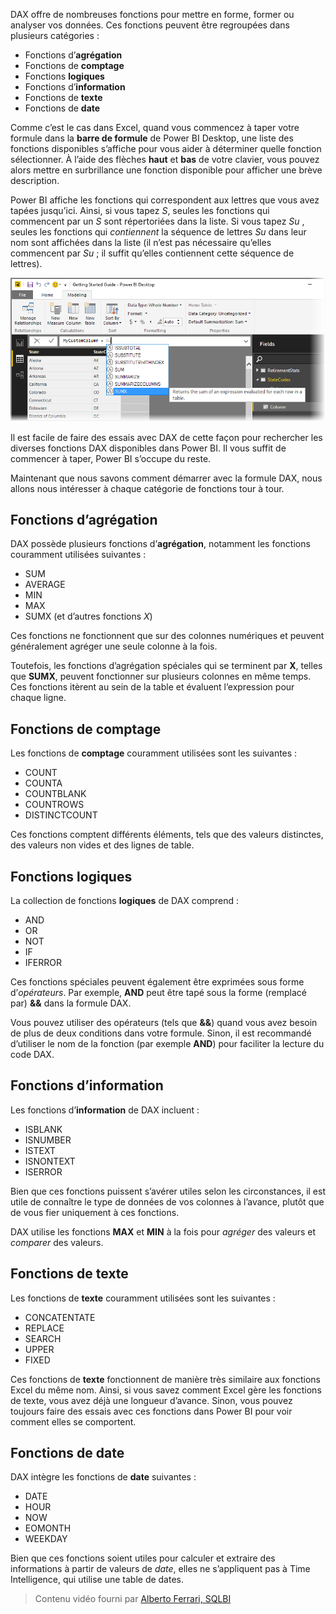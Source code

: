 DAX offre de nombreuses fonctions pour mettre en forme, former ou analyser vos données. Ces fonctions peuvent être regroupées dans plusieurs catégories :

* Fonctions d’**agrégation**
* Fonctions de **comptage**
* Fonctions **logiques**
* Fonctions d’**information**
* Fonctions de **texte**
* Fonctions de **date**

Comme c’est le cas dans Excel, quand vous commencez à taper votre formule dans la **barre de formule** de Power BI Desktop, une liste des fonctions disponibles s’affiche pour vous aider à déterminer quelle fonction sélectionner. À l’aide des flèches **haut** et **bas** de votre clavier, vous pouvez alors mettre en surbrillance une fonction disponible pour afficher une brève description.

Power BI affiche les fonctions qui correspondent aux lettres que vous avez tapées jusqu’ici. Ainsi, si vous tapez *S*, seules les fonctions qui commencent par un *S* sont répertoriées dans la liste. Si vous tapez *Su* , seules les fonctions qui *contiennent* la séquence de lettres *Su* dans leur nom sont affichées dans la liste (il n’est pas nécessaire qu’elles commencent par *Su* ; il suffit qu’elles contiennent cette séquence de lettres).

![](media/7-3-dax-functions/dax-functions_1.png)

Il est facile de faire des essais avec DAX de cette façon pour rechercher les diverses fonctions DAX disponibles dans Power BI. Il vous suffit de commencer à taper, Power BI s’occupe du reste.

Maintenant que nous savons comment démarrer avec la formule DAX, nous allons nous intéresser à chaque catégorie de fonctions tour à tour.

## <a name="aggregation-functions"></a>Fonctions d’agrégation
DAX possède plusieurs fonctions d’**agrégation**, notamment les fonctions couramment utilisées suivantes :

* SUM
* AVERAGE
* MIN
* MAX
* SUMX (et d’autres fonctions *X*)

Ces fonctions ne fonctionnent que sur des colonnes numériques et peuvent généralement agréger une seule colonne à la fois.

Toutefois, les fonctions d’agrégation spéciales qui se terminent par **X**, telles que **SUMX**, peuvent fonctionner sur plusieurs colonnes en même temps. Ces fonctions itèrent au sein de la table et évaluent l’expression pour chaque ligne.

## <a name="counting-functions"></a>Fonctions de comptage
Les fonctions de **comptage** couramment utilisées sont les suivantes :

* COUNT
* COUNTA
* COUNTBLANK
* COUNTROWS
* DISTINCTCOUNT

Ces fonctions comptent différents éléments, tels que des valeurs distinctes, des valeurs non vides et des lignes de table.

## <a name="logical-functions"></a>Fonctions logiques
La collection de fonctions **logiques** de DAX comprend :

* AND
* OR
* NOT
* IF
* IFERROR

Ces fonctions spéciales peuvent également être exprimées sous forme d’*opérateurs*. Par exemple, **AND** peut être tapé sous la forme (remplacé par) **&&** dans la formule DAX.

Vous pouvez utiliser des opérateurs (tels que **&&**) quand vous avez besoin de plus de deux conditions dans votre formule. Sinon, il est recommandé d’utiliser le nom de la fonction (par exemple **AND**) pour faciliter la lecture du code DAX.

## <a name="information-functions"></a>Fonctions d’information
Les fonctions d’**information** de DAX incluent :

* ISBLANK
* ISNUMBER
* ISTEXT
* ISNONTEXT
* ISERROR

Bien que ces fonctions puissent s’avérer utiles selon les circonstances, il est utile de connaître le type de données de vos colonnes à l’avance, plutôt que de vous fier uniquement à ces fonctions.

DAX utilise les fonctions **MAX** et **MIN** à la fois pour *agréger* des valeurs et *comparer* des valeurs.

## <a name="text-functions"></a>Fonctions de texte
Les fonctions de **texte** couramment utilisées sont les suivantes :

* CONCATENTATE
* REPLACE
* SEARCH
* UPPER
* FIXED

Ces fonctions de **texte** fonctionnent de manière très similaire aux fonctions Excel du même nom. Ainsi, si vous savez comment Excel gère les fonctions de texte, vous avez déjà une longueur d’avance. Sinon, vous pouvez toujours faire des essais avec ces fonctions dans Power BI pour voir comment elles se comportent.

## <a name="date-functions"></a>Fonctions de date
DAX intègre les fonctions de **date** suivantes :

* DATE
* HOUR
* NOW
* EOMONTH
* WEEKDAY

Bien que ces fonctions soient utiles pour calculer et extraire des informations à partir de valeurs de *date*, elles ne s’appliquent pas à Time Intelligence, qui utilise une table de dates.

> Contenu vidéo fourni par [Alberto Ferrari, SQLBI](http://www.sqlbi.com/learning-dax)
> 
> 

